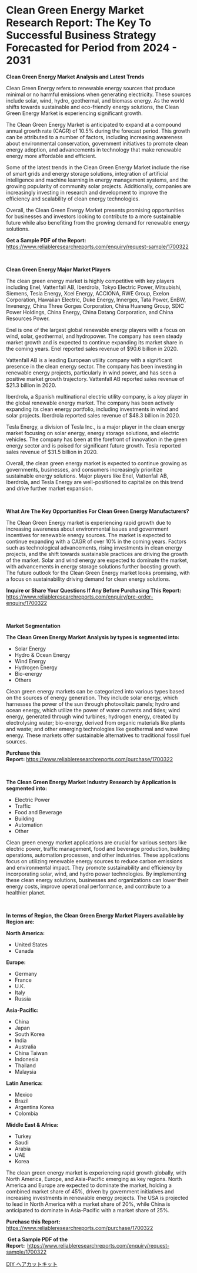 <p><h1>Clean Green Energy Market Research Report: The Key To Successful Business Strategy Forecasted for Period from 2024 - 2031</h1></p><p><strong>Clean Green Energy Market Analysis and Latest Trends</strong></p>
<p><p>Clean Green Energy refers to renewable energy sources that produce minimal or no harmful emissions when generating electricity. These sources include solar, wind, hydro, geothermal, and biomass energy. As the world shifts towards sustainable and eco-friendly energy solutions, the Clean Green Energy Market is experiencing significant growth.</p><p>The Clean Green Energy Market is anticipated to expand at a compound annual growth rate (CAGR) of 10.5% during the forecast period. This growth can be attributed to a number of factors, including increasing awareness about environmental conservation, government initiatives to promote clean energy adoption, and advancements in technology that make renewable energy more affordable and efficient.</p><p>Some of the latest trends in the Clean Green Energy Market include the rise of smart grids and energy storage solutions, integration of artificial intelligence and machine learning in energy management systems, and the growing popularity of community solar projects. Additionally, companies are increasingly investing in research and development to improve the efficiency and scalability of clean energy technologies.</p><p>Overall, the Clean Green Energy Market presents promising opportunities for businesses and investors looking to contribute to a more sustainable future while also benefiting from the growing demand for renewable energy solutions.</p></p>
<p><strong>Get a Sample PDF of the Report:&nbsp;</strong> <a href="https://www.reliableresearchreports.com/enquiry/request-sample/1700322">https://www.reliableresearchreports.com/enquiry/request-sample/1700322</a></p>
<p>&nbsp;</p>
<p><strong>Clean Green Energy Major Market Players</strong></p>
<p><p>The clean green energy market is highly competitive with key players including Enel, Vattenfall AB, Iberdrola, Tokyo Electric Power, Mitsubishi, Siemens, Tesla Energy, Xcel Energy, ACCIONA, RWE Group, Exelon Corporation, Hawaiian Electric, Duke Energy, Innergex, Tata Power, EnBW, Invenergy, China Three Gorges Corporation, China Huaneng Group, SDIC Power Holdings, China Energy, China Datang Corporation, and China Resources Power.</p><p>Enel is one of the largest global renewable energy players with a focus on wind, solar, geothermal, and hydropower. The company has seen steady market growth and is expected to continue expanding its market share in the coming years. Enel reported sales revenue of $90.6 billion in 2020.</p><p>Vattenfall AB is a leading European utility company with a significant presence in the clean energy sector. The company has been investing in renewable energy projects, particularly in wind power, and has seen a positive market growth trajectory. Vattenfall AB reported sales revenue of $21.3 billion in 2020.</p><p>Iberdrola, a Spanish multinational electric utility company, is a key player in the global renewable energy market. The company has been actively expanding its clean energy portfolio, including investments in wind and solar projects. Iberdrola reported sales revenue of $48.3 billion in 2020.</p><p>Tesla Energy, a division of Tesla Inc., is a major player in the clean energy market focusing on solar energy, energy storage solutions, and electric vehicles. The company has been at the forefront of innovation in the green energy sector and is poised for significant future growth. Tesla reported sales revenue of $31.5 billion in 2020.</p><p>Overall, the clean green energy market is expected to continue growing as governments, businesses, and consumers increasingly prioritize sustainable energy solutions. Major players like Enel, Vattenfall AB, Iberdrola, and Tesla Energy are well-positioned to capitalize on this trend and drive further market expansion.</p></p>
<p>&nbsp;</p>
<p><strong>What Are The Key Opportunities For Clean Green Energy Manufacturers?</strong></p>
<p><p>The Clean Green Energy market is experiencing rapid growth due to increasing awareness about environmental issues and government incentives for renewable energy sources. The market is expected to continue expanding with a CAGR of over 10% in the coming years. Factors such as technological advancements, rising investments in clean energy projects, and the shift towards sustainable practices are driving the growth of the market. Solar and wind energy are expected to dominate the market, with advancements in energy storage solutions further boosting growth. The future outlook for the Clean Green Energy market looks promising, with a focus on sustainability driving demand for clean energy solutions.</p></p>
<p><strong>Inquire or Share Your Questions If Any Before Purchasing This Report:</strong> <a href="https://www.reliableresearchreports.com/enquiry/pre-order-enquiry/1700322">https://www.reliableresearchreports.com/enquiry/pre-order-enquiry/1700322</a></p>
<p>&nbsp;</p>
<p><strong>Market Segmentation</strong></p>
<p><strong>The Clean Green Energy Market Analysis by types is segmented into:</strong></p>
<p><ul><li>Solar Energy</li><li>Hydro & Ocean Energy</li><li>Wind Energy</li><li>Hydrogen Energy</li><li>Bio-energy</li><li>Others</li></ul></p>
<p><p>Clean green energy markets can be categorized into various types based on the sources of energy generation. They include solar energy, which harnesses the power of the sun through photovoltaic panels; hydro and ocean energy, which utilize the power of water currents and tides; wind energy, generated through wind turbines; hydrogen energy, created by electrolysing water; bio-energy, derived from organic materials like plants and waste; and other emerging technologies like geothermal and wave energy. These markets offer sustainable alternatives to traditional fossil fuel sources.</p></p>
<p><strong>Purchase this Report:&nbsp;</strong><a href="https://www.reliableresearchreports.com/purchase/1700322">https://www.reliableresearchreports.com/purchase/1700322</a></p>
<p>&nbsp;</p>
<p><strong>The Clean Green Energy Market Industry Research by Application is segmented into:</strong></p>
<p><ul><li>Electric Power</li><li>Traffic</li><li>Food and Beverage</li><li>Building</li><li>Automation</li><li>Other</li></ul></p>
<p><p>Clean green energy market applications are crucial for various sectors like electric power, traffic management, food and beverage production, building operations, automation processes, and other industries. These applications focus on utilizing renewable energy sources to reduce carbon emissions and environmental impact. They promote sustainability and efficiency by incorporating solar, wind, and hydro power technologies. By implementing these clean energy solutions, businesses and organizations can lower their energy costs, improve operational performance, and contribute to a healthier planet.</p></p>
<p>&nbsp;</p>
<p><strong>In terms of Region, the Clean Green Energy Market Players available by Region are:</strong></p>
<p>
    <p> <strong> North America: </strong>
        <ul>
            <li>United States</li>
            <li>Canada</li>
        </ul>
        </p> 
    <p> <strong> Europe: </strong>
        <ul>
            <li>Germany</li>
            <li>France</li>
            <li>U.K.</li>
            <li>Italy</li>
            <li>Russia</li>
        </ul>
        </p> 
    <p> <strong> Asia-Pacific: </strong>
        <ul>
            <li>China</li>
            <li>Japan</li>
            <li>South Korea</li>
            <li>India</li>
            <li>Australia</li>
            <li>China Taiwan</li>
            <li>Indonesia</li>
            <li>Thailand</li>
            <li>Malaysia</li>
        </ul>
        </p> 
    <p> <strong> Latin America: </strong>
        <ul>
            <li>Mexico</li>
            <li>Brazil</li>
            <li>Argentina Korea</li>
            <li>Colombia</li>
        </ul>
        </p> 
    <p> <strong> Middle East & Africa: </strong>
        <ul>
            <li>Turkey</li>
            <li>Saudi</li>
            <li>Arabia</li>
            <li>UAE</li>
            <li>Korea</li>
        </ul>
    </p>
    </p>
<p><p>The clean green energy market is experiencing rapid growth globally, with North America, Europe, and Asia-Pacific emerging as key regions. North America and Europe are expected to dominate the market, holding a combined market share of 45%, driven by government initiatives and increasing investments in renewable energy projects. The USA is projected to lead in North America with a market share of 20%, while China is anticipated to dominate in Asia-Pacific with a market share of 25%.</p></p>
<p><strong>Purchase this Report: </strong><a href="https://www.reliableresearchreports.com/purchase/1700322">https://www.reliableresearchreports.com/purchase/1700322</a></p>
<p>&nbsp;<strong>Get a Sample PDF of the Report:&nbsp;&nbsp;</strong><a href="https://www.reliableresearchreports.com/enquiry/request-sample/1700322">https://www.reliableresearchreports.com/enquiry/request-sample/1700322</a></p>
<p><strong></strong></p>
<p><p><a href="https://medium.com/@jackparker654/diy%E3%83%98%E3%82%A2%E3%82%AB%E3%83%83%E3%83%88%E3%82%AD%E3%83%83%E3%83%88%E5%B8%82%E5%A0%B4%E3%81%AE%E5%88%86%E6%9E%90-%E3%82%B0%E3%83%AD%E3%83%BC%E3%83%90%E3%83%AB%E7%94%A3%E6%A5%AD%E3%81%AE%E5%B1%95%E6%9C%9B%E3%81%A8%E4%BA%88%E6%B8%AC-2024%E5%B9%B4%E3%81%8B%E3%82%892031%E5%B9%B4-e60a3b316e11">DIY ヘアカットキット</a></p></p>